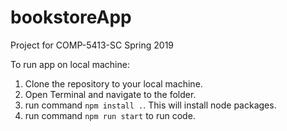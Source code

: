 # bookstoreApp

Project for COMP-5413-SC Spring 2019

To run app on local machine:

1. Clone the repository to your local machine.
2. Open Terminal and navigate to the folder.
3. run command ```npm install .```. This will install node packages.
4. run command ```npm run start``` to run code.
